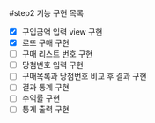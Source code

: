#step2 기능 구현 목록

- [X] 구입금액 입력 view 구현
- [X] 로또 구매 구현
- [ ] 구매 리스트 번호 구현
- [ ] 당첨번호 입력 구현
- [ ] 구매목록과 당첨번호 비교 후 결과 구현
- [ ] 결과 통계 구현
- [ ] 수익률 구현
- [ ] 통계 출력 구현